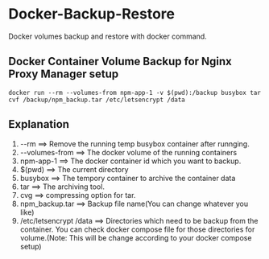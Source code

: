 # Docker-Backup-Restore

Docker volumes backup and restore with docker command.

Docker Container Volume Backup for Nginx Proxy Manager setup
----------

```console
docker run --rm --volumes-from npm-app-1 -v $(pwd):/backup busybox tar cvf /backup/npm_backup.tar /etc/letsencrypt /data
```
Explanation
-------
1. --rm ==> Remove the running temp busybox container after runnging.
2. --volumes-from ==> The docker volume of the running containers
3. npm-app-1 ==> The docker container id which you want to backup.
4. $(pwd) ==> The current directory
5. busybox ==> The tempory container to archive the container data
6. tar ==> The archiving tool.
7. cvg ==> compressing option for tar.
8. npm_backup.tar ==> Backup file name(You can change whatever you like)
9. /etc/letsencrypt /data ==> Directories which need to be backup from the container. You can check docker compose file for those directories for volume.(Note: This will be change according to your docker compose setup)
